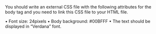  You should write an external CSS file with the following attributes for the body tag and you need to link this CSS file to your HTML file.

• Font size: 24pixels
• Body background: #00BFFF
• The text should be displayed in “Verdana” font.